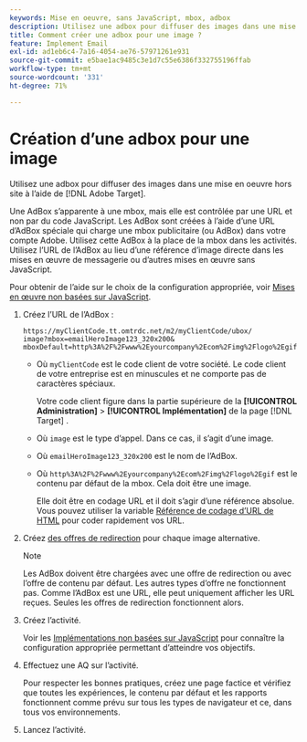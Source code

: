 ```yaml
---
keywords: Mise en oeuvre, sans JavaScript, mbox, adbox
description: Utilisez une adbox pour diffuser des images dans une mise en oeuvre hors site à l’aide de [!DNL Adobe Target]. Une adbox est semblable à une mbox, mais elle est contrôlée par une URL au lieu de JavaScript.
title: Comment créer une adbox pour une image ?
feature: Implement Email
exl-id: ad1eb6c4-7a16-4054-ae76-57971261e931
source-git-commit: e5bae1ac9485c3e1d7c55e6386f332755196ffab
workflow-type: tm+mt
source-wordcount: '331'
ht-degree: 71%

---
```


# Création d’une adbox pour une image

Utilisez une adbox pour diffuser des images dans une mise en oeuvre hors site à l’aide de [!DNL Adobe Target].

Une AdBox s’apparente à une mbox, mais elle est contrôlée par une URL et non par du code JavaScript. Les AdBox sont créées à l’aide d’une URL d’AdBox spéciale qui charge une mbox publicitaire (ou AdBox) dans votre compte Adobe. Utilisez cette AdBox à la place de la mbox dans les activités. Utilisez l’URL de l’AdBox au lieu d’une référence d’image directe dans les mises en œuvre de messagerie ou d’autres mises en œuvre sans JavaScript.

Pour obtenir de l’aide sur le choix de la configuration appropriée, voir [Mises en œuvre non basées sur JavaScript](/help/dev/implement/email/overview.md).

1. Créez l’URL de l’AdBox :

   ```
   https://myClientCode.tt.omtrdc.net/m2/myClientCode/ubox/
   image?mbox=emailHeroImage123_320x200&
   mboxDefault=http%3A%2F%2Fwww%2Eyourcompany%2Ecom%2Fimg%2Flogo%2Egif
   ```

   * Où `myClientCode` est le code client de votre société. Le code client de votre entreprise est en minuscules et ne comporte pas de caractères spéciaux.

     Votre code client figure dans la partie supérieure de la **[!UICONTROL Administration]** > **[!UICONTROL Implémentation]** de la page [!DNL Target] .

   * Où `image` est le type d’appel. Dans ce cas, il s’agit d’une image.

   * Où `emailHeroImage123_320x200` est le nom de l’AdBox.

   * Où `http%3A%2F%2Fwww%2Eyourcompany%2Ecom%2Fimg%2Flogo%2Egif` est le contenu par défaut de la mbox. Cela doit être une image.

     Elle doit être en codage URL et il doit s’agir d’une référence absolue. Vous pouvez utiliser la variable [Référence de codage d’URL de HTML](https://www.w3schools.com/tags/ref_urlencode.asp) pour coder rapidement vos URL.

1. Créez [des offres de redirection](https://experienceleague.adobe.com/docs/target/using/experiences/offers/offer-redirect.html) pour chaque image alternative.

   >[!NOTE]
   >
   >Les AdBox doivent être chargées avec une offre de redirection ou avec l’offre de contenu par défaut. Les autres types d’offre ne fonctionnent pas. Comme l’AdBox est une URL, elle peut uniquement afficher les URL reçues. Seules les offres de redirection fonctionnent alors.

1. Créez l’activité.

   Voir les [Implémentations non basées sur JavaScript](/help/dev/implement/email/overview.md) pour connaître la configuration appropriée permettant d’atteindre vos objectifs.

1. Effectuez une AQ sur l’activité.

   Pour respecter les bonnes pratiques, créez une page factice et vérifiez que toutes les expériences, le contenu par défaut et les rapports fonctionnent comme prévu sur tous les types de navigateur et ce, dans tous vos environnements.

1. Lancez l’activité.
